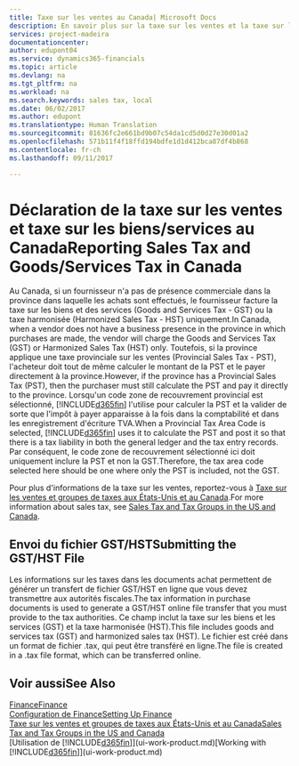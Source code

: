```yaml
---
title: Taxe sur les ventes au Canada| Microsoft Docs
description: En savoir plus sur la taxe sur les ventes et la taxe sur les biens et les services au Canada.
services: project-madeira
documentationcenter: 
author: edupont04
ms.service: dynamics365-financials
ms.topic: article
ms.devlang: na
ms.tgt_pltfrm: na
ms.workload: na
ms.search.keywords: sales tax, local
ms.date: 06/02/2017
ms.author: edupont
ms.translationtype: Human Translation
ms.sourcegitcommit: 81636fc2e661bd9b07c54da1cd5d0d27e30d01a2
ms.openlocfilehash: 571b11f4f18ffd194bdfe1d1d412bca87df4b868
ms.contentlocale: fr-ch
ms.lasthandoff: 09/11/2017

---
```

# <a name="reporting-sales-tax-and-goodsservices-tax-in-canada"></a><span data-ttu-id="306e1-103">Déclaration de la taxe sur les ventes et taxe sur les biens/services au Canada</span><span class="sxs-lookup"><span data-stu-id="306e1-103">Reporting Sales Tax and Goods/Services Tax in Canada</span></span>
<span data-ttu-id="306e1-104">Au Canada, si un fournisseur n'a pas de présence commerciale dans la province dans laquelle les achats sont effectués, le fournisseur facture la taxe sur les biens et des services (Goods and Services Tax - GST) ou la taxe harmonisée (Harmonized Sales Tax - HST) uniquement.</span><span class="sxs-lookup"><span data-stu-id="306e1-104">In Canada, when a vendor does not have a business presence in the province in which purchases are made, the vendor will charge the Goods and Services Tax (GST) or Harmonized Sales Tax (HST) only.</span></span> <span data-ttu-id="306e1-105">Toutefois, si la province applique une taxe provinciale sur les ventes (Provincial Sales Tax - PST), l'acheteur doit tout de même calculer le montant de la PST et le payer directement à la province.</span><span class="sxs-lookup"><span data-stu-id="306e1-105">However, if the province has a Provincial Sales Tax (PST), then the purchaser must still calculate the PST and pay it directly to the province.</span></span> <span data-ttu-id="306e1-106">Lorsqu'un code zone de recouvrement provincial est sélectionné, [!INCLUDE[d365fin](includes/d365fin_md.md)] l'utilise pour calculer la PST et la valider de sorte que l'impôt à payer apparaisse à la fois dans la comptabilité et dans les enregistrement d'écriture TVA.</span><span class="sxs-lookup"><span data-stu-id="306e1-106">When a Provincial Tax Area Code is selected, [!INCLUDE[d365fin](includes/d365fin_md.md)] uses it to calculate the PST and post it so that there is a tax liability in both the general ledger and the tax entry records.</span></span> <span data-ttu-id="306e1-107">Par conséquent, le code zone de recouvrement sélectionné ici doit uniquement inclure la PST et non la GST.</span><span class="sxs-lookup"><span data-stu-id="306e1-107">Therefore, the tax area code selected here should be one where only the PST is included, not the GST.</span></span>  

<span data-ttu-id="306e1-108">Pour plus d'informations de la taxe sur les ventes, reportez-vous à [Taxe sur les ventes et groupes de taxes aux États-Unis et au Canada](us-finance-sales-tax.md).</span><span class="sxs-lookup"><span data-stu-id="306e1-108">For more information about sales tax, see [Sales Tax and Tax Groups in the US and Canada](us-finance-sales-tax.md).</span></span>  

## <a name="submitting-the-gsthst-file"></a><span data-ttu-id="306e1-109">Envoi du fichier GST/HST</span><span class="sxs-lookup"><span data-stu-id="306e1-109">Submitting the GST/HST File</span></span>
<span data-ttu-id="306e1-110">Les informations sur les taxes dans les documents achat permettent de générer un transfert de fichier GST/HST en ligne que vous devez transmettre aux autorités fiscales.</span><span class="sxs-lookup"><span data-stu-id="306e1-110">The tax information in purchase documents is used to generate a GST/HST online file transfer that you must provide to the tax authorities.</span></span> <span data-ttu-id="306e1-111">Ce champ inclut la taxe sur les biens et les services (GST) et la taxe harmonisée (HST).</span><span class="sxs-lookup"><span data-stu-id="306e1-111">This file includes goods and services tax (GST) and harmonized sales tax (HST).</span></span> <span data-ttu-id="306e1-112">Le fichier est créé dans un format de fichier .tax, qui peut être transféré en ligne.</span><span class="sxs-lookup"><span data-stu-id="306e1-112">The file is created in a .tax file format, which can be transferred online.</span></span>  

## <a name="see-also"></a><span data-ttu-id="306e1-113">Voir aussi</span><span class="sxs-lookup"><span data-stu-id="306e1-113">See Also</span></span>
[<span data-ttu-id="306e1-114">Finance</span><span class="sxs-lookup"><span data-stu-id="306e1-114">Finance</span></span>](finance.md)  
[<span data-ttu-id="306e1-115">Configuration de Finance</span><span class="sxs-lookup"><span data-stu-id="306e1-115">Setting Up Finance</span></span>](finance-setup-finance.md)  
[<span data-ttu-id="306e1-116">Taxe sur les ventes et groupes de taxes aux États-Unis et au Canada</span><span class="sxs-lookup"><span data-stu-id="306e1-116">Sales Tax and Tax Groups in the US and Canada</span></span>](us-finance-sales-tax.md)  
<span data-ttu-id="306e1-117">[Utilisation de [!INCLUDE[d365fin](includes/d365fin_md.md)]](ui-work-product.md)</span><span class="sxs-lookup"><span data-stu-id="306e1-117">[Working with [!INCLUDE[d365fin](includes/d365fin_md.md)]](ui-work-product.md)</span></span>

